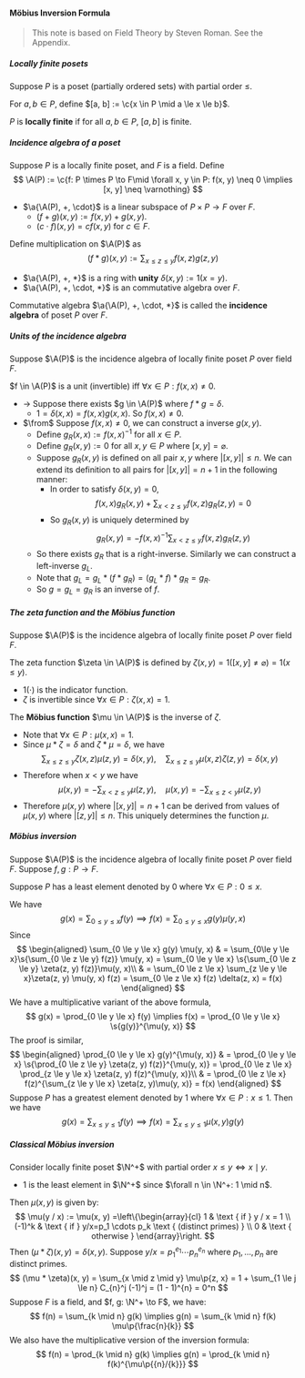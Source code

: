 #### Möbius Inversion Formula

> This note is based on Field Theory by Steven Roman. See the Appendix.

##### Locally finite posets

Suppose $P$ is a poset (partially ordered sets) with partial order $\le$.

For $a, b \in P$, define $[a, b] := \c{x \in P \mid a \le x \le b}$.

$P$ is **locally finite** if for all $a, b \in P$, $[a, b]$ is finite.

##### Incidence algebra of a poset

Suppose $P$ is a locally finite poset, and $F$ is a field. Define
$$
\A(P) := \c{f: P \times P \to F\mid  \forall x, y \in P: f(x, y) \neq 0 \implies [x, y] \neq \varnothing}
$$

- $\a{\A(P), +, \cdot}$ is a linear subspace of $P \times P \to F$ over $F$.
  - $(f + g) (x, y) := f(x, y) + g(x, y)$.
  - $(c\cdot f)(x, y) = c f(x, y)$ for $c \in F$.

Define multiplication on $\A(P)$ as
$$
(f * g)(x, y) := \sum_{x \le z \le y} f(x, z) g(z, y)
$$

- $\a{\A(P), +, *}$ is a ring with **unity** $\delta(x, y) := 1(x = y)$.
- $\a{\A(P), +, \cdot, *}$ is an commutative algebra over $F$.

Commutative algebra $\a{\A(P), +, \cdot, *}$ is called the **incidence algebra** of poset $P$ over $F$.

##### Units of the incidence algebra

Suppose $\A(P)$ is the incidence algebra of locally finite poset $P$ over field $F$.

$f \in \A(P)$ is a unit (invertible) iff $\forall x \in P: f(x, x) \neq 0$.

- $\to$ Suppose there exists $g \in \A(P)$ where $f * g = \delta$.
  - $1 = \delta(x, x) = f(x, x) g(x, x)$. So $f(x, x) \neq 0$.
- $\from$ Suppose $f(x, x) \neq 0$, we can construct a inverse $g(x, y)$.
  - Define $g_R(x, x) := f(x, x)^{-1}$ for all $x \in P$.
  - Define $g_R(x, y) := 0$ for all $x, y \in P$ where $[x, y] = \varnothing$.
  - Suppose $g_R(x, y)$ is defined on all pair $x, y$ where $|[x, y]| \le n$. We can extend its definition to all pairs for $|[x, y]| = n + 1$ in the following manner:
    - In order to satisfy $\delta(x, y) = 0$,
      $$
      f(x, x)g_R(x, y) + \sum_{x < z \le y} f(x, z) g_R(z, y) = 0
      $$
    - So $g_R(x, y)$ is uniquely determined by
      $$
      g_R(x, y) = - f(x, x)^{-1}\sum_{x < z \le y} f(x, z) g_R(z, y)
      $$
  - So there exists $g_R$ that is a right-inverse. Similarly we can construct a left-inverse $g_L$.
  - Note that $g_L = g_L *(f * g_R) = (g_L * f) * g_R = g_R$.
  - So $g = g_L = g_R$ is an inverse of $f$.

##### The zeta function and the Möbius function

Suppose $\A(P)$ is the incidence algebra of locally finite poset $P$ over field $F$.

The zeta function $\zeta \in \A(P)$ is defined by $\zeta(x, y) = 1([x, y] \neq \varnothing) = 1(x \le y)$.

- $1(\cdot)$ is the indicator function.
- $\zeta$ is invertible since $\forall x \in P: \zeta(x, x) = 1$.

The **Möbius function** $\mu \in \A(P)$ is the inverse of $\zeta$.

- Note that $\forall x \in P: \mu(x, x) = 1$.
- Since $\mu * \zeta = \delta$ and $\zeta * \mu = \delta$, we have
  $$
  \sum_{x \le z \le y} \zeta(x, z) \mu(z, y) = \delta(x, y), \quad \sum_{x \le z \le y} \mu(x, z) \zeta(z, y) = \delta(x, y)
  $$
- Therefore when $x < y$ we have
  $$
  \mu(x, y) = -\sum_{x < z \le y} \mu(z, y),\quad \mu(x, y) = -\sum_{x \le z < y} \mu(z, y)
  $$
- Therefore $\mu(x, y)$ where $|[x, y]| = n + 1$ can be derived from values of $\mu(x, y)$ where $|[z, y]| \le n$. This uniquely determines the function $\mu$.

##### Möbius inversion

Suppose $\A(P)$ is the incidence algebra of locally finite poset $P$ over field $F$. Suppose $f, g: P \to F$.

Suppose $P$ has a least element denoted by $0$ where $\forall x \in P: 0 \le x$.

We have
$$
g(x) = \sum_{0 \le y \le x} f(y) \implies f(x) = \sum_{0\le y \le x} g(y) \mu(y, x)
$$
Since
$$
\begin{aligned}
\sum_{0 \le y \le x} g(y) \mu(y, x) & = \sum_{0\le y \le x}\s{\sum_{0 \le z \le y} f(z)} \mu(y, x) = \sum_{0 \le y \le x} \s{\sum_{0 \le z \le y} \zeta(z, y) f(z)}\mu(y, x)\\
& = \sum_{0 \le z \le x} \sum_{z \le y \le x}\zeta(z, y) \mu(y, x) f(z) = \sum_{0 \le z \le x} f(z) \delta(z, x) = f(x)
\end{aligned}
$$
We have a multiplicative variant of the above formula,
$$
g(x) = \prod_{0 \le y \le x} f(y) \implies f(x) = \prod_{0 \le y \le x} \s{g(y)}^{\mu(y, x)}
$$
The proof is similar, 
$$
\begin{aligned}
\prod_{0 \le y \le x} g(y)^{\mu(y, x)} & = \prod_{0 \le y \le x} \s{\prod_{0 \le z \le y} \zeta(z, y) f(z)}^{\mu(y, x)} = \prod_{0 \le z \le x} \prod_{z \le y \le x} \zeta(z, y) f(z)^{\mu(y, x)}\\
& = \prod_{0 \le z \le x} f(z)^{\sum_{z \le y \le x} \zeta(z, y)\mu(y, x)} = f(x)
\end{aligned}
$$
Suppose $P$ has a greatest element denoted by $1$ where $\forall x \in P: x \le 1$. Then we have
$$
g(x) = \sum_{x \le y \le 1} f(y) \implies  f(x) = \sum_{x \le y \le 1} \mu(x, y)g(y)
$$

##### Classical Möbius inversion

Consider locally finite poset $\N^+$ with partial order $x \le y \iff x \mid y$.

- $1$ is the least element in $\N^+$ since $\forall n \in \N^+: 1 \mid n$.

Then $\mu(x, y)$ is given by:
$$
\mu(y / x) := \mu(x, y) =\left\{\begin{array}{cl}
1 & \text { if } y / x = 1 \\
(-1)^k & \text { if } y/x=p_1 \cdots p_k \text { (distinct primes) } \\
0 & \text { otherwise }
\end{array}\right.
$$
Then $(\mu * \zeta)(x, y) = \delta(x, y)$. Suppose $y / x = p_1^{e_1} \cdots p_n^{e_n}$ where $p_1, \ldots, p_n$ are distinct primes.
$$
(\mu * \zeta)(x, y) = \sum_{x \mid z \mid y} \mu\p{z, x} = 1 + \sum_{1 \le j \le n} C_{n}^j (-1)^j = (1 - 1)^{n} = 0^n
$$
Suppose $F$ is a field, and $f, g: \N^+ \to F$, we have:
$$
f(n) = \sum_{k \mid n} g(k) \implies g(n) = \sum_{k \mid n} f(k) \mu\p{\frac{n}{k}}
$$
We also have the multiplicative version of the inversion formula:
$$
f(n) = \prod_{k \mid n} g(k) \implies g(n) = \prod_{k \mid n} f(k)^{\mu\p{{n}/{k}}}
$$
